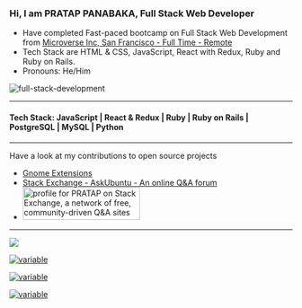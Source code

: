 ### Hi, I am PRATAP PANABAKA, Full Stack Web Developer 

- Have completed Fast-paced bootcamp on Full Stack Web Development from <a href='https://microverse.org' target="_blank" rel="noopener">Microverse Inc, San Francisco - Full Time - Remote</a>
- Tech Stack are HTML & CSS, JavaScript, React with Redux, Ruby and Ruby on Rails.
- Pronouns: He/Him

![full-stack-development](https://user-images.githubusercontent.com/40719899/205479251-ffba5354-583f-491b-a1ef-ce919083e2b1.gif)

---

#### Tech Stack: JavaScript | React & Redux | Ruby | Ruby on Rails | PostgreSQL | MySQL | Python

---

Have a look at my contributions to open source projects
- [Gnome Extensions](https://extensions.gnome.org/accounts/profile/PRATAP)
- [Stack Exchange - AskUbuntu - An online Q&A forum](https://askubuntu.com/users/739431/pratap)
- <a href="https://stackexchange.com/users/11820090"><img src="https://stackexchange.com/users/flair/11820090.png" width="208" height="58" alt="profile for PRATAP on Stack Exchange, a network of free, community-driven Q&amp;A sites" title="profile for PRATAP on Stack Exchange, a network of free, community-driven Q&amp;A sites"></a>

---

![](https://komarev.com/ghpvc/?username=PRATAP-KUMAR)

[![variable](https://github-readme-stats.vercel.app/api?username=PRATAP-KUMAR&theme=radical&show_icons=true&count_private=true)](https://github.com/anuraghazra/github-readme-stats)

[![variable](http://github-readme-streak-stats.herokuapp.com?user=PRATAP-KUMAR&theme=merko)](https://git.io/streak-stats)

[![variable](https://github-readme-stats.vercel.app/api/top-langs/?username=PRATAP-KUMAR&layout=compact)](https://github.com/anuraghazra/github-readme-stats)
